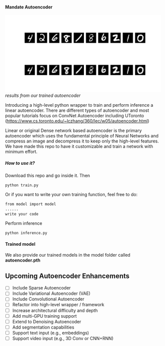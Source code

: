 #### Mandate Autoencoder
![autoencoder image](auto.png)
*results from our trained autoencoder*

Introducing a high-level python wrapper to train and perform inference a linear autoencoder. There are different types of autoencoder and most popular tutorials focus on ConvNet Autoencoder including UToronto (https://www.cs.toronto.edu/~lczhang/360/lec/w05/autoencoder.html)

Linear or original Dense network based autoencoder is the primary autoencoder which uses the fundamental principle of Neural Networks and compress an image and decompress it to keep only the high-level features. We have made this repo to have it customizable and train a network with minimum effort. 

##### How to use it?
Download this repo and go inside it. Then 

```
python train.py
```

Or if you want to write your own training function, feel free to do:
```
from model import model
......
write your code
```

Perform inference 
```
python inference.py
````

#### Trained model
We also provide our trained models in the model folder called **autoencoder.pth**

## Upcoming Autoencoder Enhancements

- [ ] Include Sparse Autoencoder
- [ ] Include Variational Autoencoder (VAE)
- [ ] Include Convolutional Autoencoder
- [ ] Refactor into high-level wrapper / framework
- [ ] Increase architectural difficulty and depth
- [ ] Add multi-GPU training support
- [ ] Extend to Denoising Autoencoder
- [ ] Add segmentation capabilities
- [ ] Support text input (e.g., embeddings)
- [ ] Support video input (e.g., 3D Conv or CNN+RNN)
